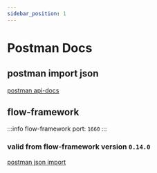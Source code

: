 ```yaml
---
sidebar_position: 1
---
```


# Postman Docs

## postman import json

[postman api-docs](https://api.postman.com/collections/666859-6bce0560-065c-496e-9047-0dd41d765558?access_key=PMAT-01H079RP9T09YXRSZ74C8NY0JV)


## flow-framework

:::info
flow-framework port: `1660`
:::


### valid from flow-framework version `0.14.0`

[postman json import](https://learning.postman.com/docs/getting-started/importing-and-exporting-data/)